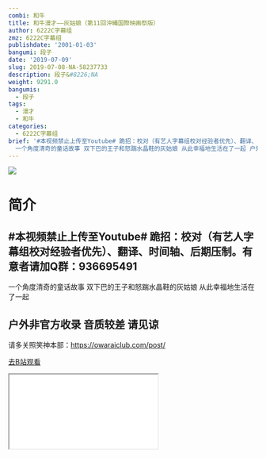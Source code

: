 ```yaml
---
combi: 和牛
title: 和牛漫才——灰姑娘（第11回沖縄国際映画祭版）
author: 6222C字幕组
zmz: 6222C字幕组
publishdate: '2001-01-03'
bangumi: 段子
date: '2019-07-09'
slug: 2019-07-08-NA-58237733
description: 段子&#8226;NA
weight: 9291.0
bangumis:
  - 段子
tags:
  - 漫才
  - 和牛
categories:
  - 6222C字幕组
brief: '#本视频禁止上传至Youtube# 跪招：校对（有艺人字幕组校对经验者优先）、翻译、时间轴、后期压制。有意者请加Q群：936695491 ---------------
  一个角度清奇的童话故事 双下巴的王子和怒踹水晶鞋的灰姑娘 从此幸福地生活在了一起 户外非官方收录 音质较差 请见谅 ----------------- 请多关照笑神本部：https://owaraiclub.com/post/'
---
```

![](https://raw.githubusercontent.com/tcgriffith/owaraisite/master/static/tmpimg/68cda3b3ad5e2ce0c4c2868381dbc6b9b91e7a55.jpg.480.jpg)
# 简介  
#本视频禁止上传至Youtube#
跪招：校对（有艺人字幕组校对经验者优先）、翻译、时间轴、后期压制。有意者请加Q群：936695491
---------------
一个角度清奇的童话故事
双下巴的王子和怒踹水晶鞋的灰姑娘
从此幸福地生活在了一起

户外非官方收录 
音质较差 请见谅
-----------------
请多关照笑神本部：https://owaraiclub.com/post/  

[去B站观看](https://www.bilibili.com/video/av58237733/)
<div class ="resp-container"><iframe class="testiframe" src="//player.bilibili.com/player.html?aid=58237733"", scrolling="no", allowfullscreen="true" > </iframe></div> 

